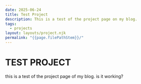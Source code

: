 ```yaml
---
date: 2025-06-24
title: Test Project
description: This is a test of the project page on my blog.
tags:
  - projects
layout: layouts/project.njk
permalink: "{{page.filePathStem}}/"
---
```

# TEST PROJECT

this is a test of the project page of my blog. is it working?